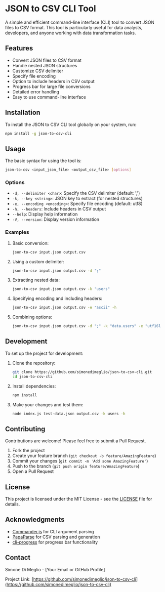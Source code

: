 # JSON to CSV CLI Tool

A simple and efficient command-line interface (CLI) tool to convert JSON files to CSV format. This tool is particularly useful for data analysts, developers, and anyone working with data transformation tasks.

## Features

- Convert JSON files to CSV format
- Handle nested JSON structures
- Customize CSV delimiter
- Specify file encoding
- Option to include headers in CSV output
- Progress bar for large file conversions
- Detailed error handling
- Easy to use command-line interface

## Installation

To install the JSON to CSV CLI tool globally on your system, run:

```bash
npm install -g json-to-csv-cli
```

## Usage

The basic syntax for using the tool is:

```bash
json-to-csv <input_json_file> <output_csv_file> [options]
```

### Options

- `-d, --delimiter <char>`: Specify the CSV delimiter (default: ',')
- `-k, --key <string>`: JSON key to extract (for nested structures)
- `-e, --encoding <encoding>`: Specify file encoding (default: utf8)
- `-h, --headers`: Include headers in CSV output
- `--help`: Display help information
- `-V, --version`: Display version information

### Examples

1. Basic conversion:

   ```bash
   json-to-csv input.json output.csv
   ```

2. Using a custom delimiter:

   ```bash
   json-to-csv input.json output.csv -d ";"
   ```

3. Extracting nested data:

   ```bash
   json-to-csv input.json output.csv -k "users"
   ```

4. Specifying encoding and including headers:

   ```bash
   json-to-csv input.json output.csv -e "ascii" -h
   ```

5. Combining options:
   ```bash
   json-to-csv input.json output.csv -d ";" -k "data.users" -e "utf16le" -h
   ```

## Development

To set up the project for development:

1. Clone the repository:

   ```bash
   git clone https://github.com/simonedimeglio/json-to-csv-cli.git
   cd json-to-csv-cli
   ```

2. Install dependencies:

   ```bash
   npm install
   ```

3. Make your changes and test them:
   ```bash
   node index.js test-data.json output.csv -k users -h
   ```

## Contributing

Contributions are welcome! Please feel free to submit a Pull Request.

1. Fork the project
2. Create your feature branch (`git checkout -b feature/AmazingFeature`)
3. Commit your changes (`git commit -m 'Add some AmazingFeature'`)
4. Push to the branch (`git push origin feature/AmazingFeature`)
5. Open a Pull Request

## License

This project is licensed under the MIT License - see the [LICENSE](LICENSE) file for details.

## Acknowledgments

- [Commander.js](https://github.com/tj/commander.js/) for CLI argument parsing
- [PapaParse](https://www.papaparse.com/) for CSV parsing and generation
- [cli-progress](https://github.com/npkgz/cli-progress) for progress bar functionality

## Contact

Simone Di Meglio - [Your Email or GitHub Profile]

Project Link: [https://github.com/simonedimeglio/json-to-csv-cli](https://github.com/simonedimeglio/json-to-csv-cli)
